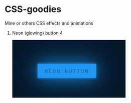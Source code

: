 # CSS-goodies
Mine or others CSS effects and animations 
1. Neon (glowing) button
4 <p><img src="Neon Button/neon.png" alt="Tux" /></p>

